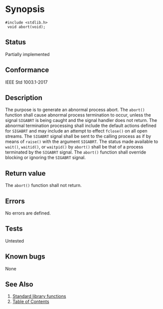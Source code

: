 # Synopsis 
`#include <stdlib.h>`</br>
` void abort(void);`</br>

## Status
Partially implemented
## Conformance
IEEE Std 1003.1-2017
## Description


The purpose is to generate an abnormal process abort. The `abort()` function shall cause abnormal process termination to occur, unless the signal `SIGABRT` is being caught and the signal handler does not return.
The abnormal termination processing shall include the default actions defined for `SIGABRT` and may include an attempt to effect `fclose()` on all open streams. 
The `SIGABRT` signal shall be sent to the calling process as if by means of `raise()` with the argument `SIGABRT`.
The status made available to `wait()`, `waitid()`, or `waitpid()` by `abort()` shall be that of a process terminated by the `SIGABRT` signal.  The
`abort()` function shall override blocking or ignoring the `SIGABRT` signal.


## Return value

The `abort()` function shall not return.

## Errors


No errors are defined.




## Tests

Untested

## Known bugs

None

## See Also 
1. [Standard library functions](../README.md)
2. [Table of Contents](../../../README.md)

